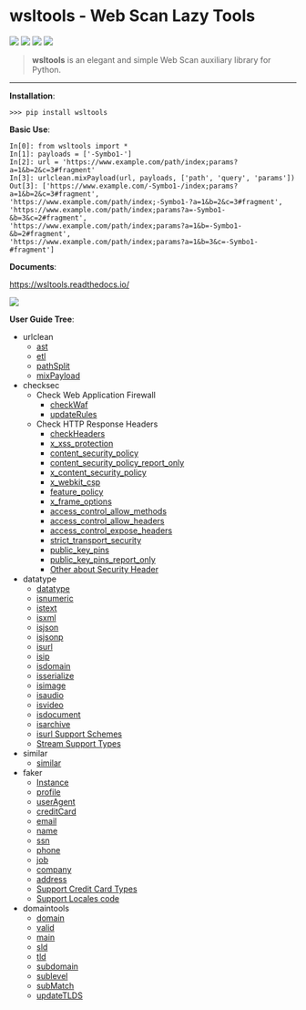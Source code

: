 # wsltools - Web Scan Lazy Tools


![](https://img.shields.io/pypi/v/wsltools.svg)
![](https://img.shields.io/pypi/l/wsltools.svg)
![](https://img.shields.io/pypi/wheel/wsltools.svg)
![](https://img.shields.io/pypi/pyversions/wsltools.svg)

> **wsltools** is an elegant and simple Web Scan auxiliary library for Python.

-------------------

**Installation**:

```
>>> pip install wsltools
```
**Basic Use**:

```
In[0]: from wsltools import *
In[1]: payloads = ['-Symbo1-']
In[2]: url = 'https://www.example.com/path/index;params?a=1&b=2&c=3#fragment'
In[3]: urlclean.mixPayload(url, payloads, ['path', 'query', 'params'])
Out[3]: ['https://www.example.com/-Symbo1-/index;params?a=1&b=2&c=3#fragment',
'https://www.example.com/path/index;-Symbo1-?a=1&b=2&c=3#fragment',
'https://www.example.com/path/index;params?a=-Symbo1-&b=3&c=2#fragment',
'https://www.example.com/path/index;params?a=1&b=-Symbo1-&b=2#fragment',
'https://www.example.com/path/index;params?a=1&b=3&c=-Symbo1-#fragment']
```

**Documents**:

https://wsltools.readthedocs.io/

![](https://raw.githubusercontent.com/symbo1/wsltools/master/doc.png)


**User Guide Tree**:

* urlclean
	* [ast](https://wsltools.readthedocs.io/en/latest/urlclean.html#ast)
	* [etl](https://wsltools.readthedocs.io/en/latest/urlclean.html#etl)
	* [pathSplit](https://wsltools.readthedocs.io/en/latest/urlclean.html#pathsplit)
	* [mixPayload](https://wsltools.readthedocs.io/en/latest/urlclean.html#mixpayload)
* checksec
	* Check Web Application Firewall
		* [checkWaf](https://wsltools.readthedocs.io/en/latest/checksec.html#checkwaf)
		* [updateRules](https://wsltools.readthedocs.io/en/latest/checksec.html#updaterules)
	* Check HTTP Response Headers
		* [checkHeaders](https://wsltools.readthedocs.io/en/latest/checksec.html#checkheaders)
		* [x_xss_protection](https://wsltools.readthedocs.io/en/latest/checksec.html#x-xss-protection)
		* [content_security_policy](https://wsltools.readthedocs.io/en/latest/checksec.html#x-xss-protection)
		* [content_security_policy_report_only](https://wsltools.readthedocs.io/en/latest/checksec.html#content-security-policy-report-only)
		* [x_content_security_policy](https://wsltools.readthedocs.io/en/latest/checksec.html#x-content-security-policy)
		* [x_webkit_csp](https://wsltools.readthedocs.io/en/latest/checksec.html#x-webkit-csp)
		* [feature_policy](https://wsltools.readthedocs.io/en/latest/checksec.html#feature-policy)
		* [x_frame_options](https://wsltools.readthedocs.io/en/latest/checksec.html#x-frame-options)
		* [access_control_allow_methods](https://wsltools.readthedocs.io/en/latest/checksec.html#access-control-allow-methods)
		* [access_control_allow_headers](https://wsltools.readthedocs.io/en/latest/checksec.html#access-control-allow-headers)
		* [access_control_expose_headers](https://wsltools.readthedocs.io/en/latest/checksec.html#access-control-expose-headers)
		* [strict_transport_security](https://wsltools.readthedocs.io/en/latest/checksec.html#strict-transport-security)
		* [public_key_pins](https://wsltools.readthedocs.io/en/latest/checksec.html#public-key-pins)
		* [public_key_pins_report_only](https://wsltools.readthedocs.io/en/latest/checksec.html#public-key-pins-report-only)
		* [Other about Security Header](https://wsltools.readthedocs.io/en/latest/checksec.html#other-about-security-header)
* datatype
	* [datatype](https://wsltools.readthedocs.io/en/latest/datatype.html#id1)
	* [isnumeric](https://wsltools.readthedocs.io/en/latest/datatype.html#isnumeric)
	* [istext](https://wsltools.readthedocs.io/en/latest/datatype.html#istext)
	* [isxml](https://wsltools.readthedocs.io/en/latest/datatype.html#isxml)
	* [isjson](https://wsltools.readthedocs.io/en/latest/datatype.html#isjson)
	* [isjsonp](https://wsltools.readthedocs.io/en/latest/datatype.html#isjsonp)
	* [isurl](https://wsltools.readthedocs.io/en/latest/datatype.html#isurl)
	* [isip](https://wsltools.readthedocs.io/en/latest/datatype.html#isip)
	* [isdomain](https://wsltools.readthedocs.io/en/latest/datatype.html#isdomain)
	* [isserialize](https://wsltools.readthedocs.io/en/latest/datatype.html#isserialize)
	* [isimage](https://wsltools.readthedocs.io/en/latest/datatype.html#isimage)
	* [isaudio](https://wsltools.readthedocs.io/en/latest/datatype.html#isaudio)
	* [isvideo](https://wsltools.readthedocs.io/en/latest/datatype.html#isvideo)
	* [isdocument](https://wsltools.readthedocs.io/en/latest/datatype.html#isdocument)
	* [isarchive](https://wsltools.readthedocs.io/en/latest/datatype.html#isarchive)
	* [isurl Support Schemes](https://wsltools.readthedocs.io/en/latest/datatype.html#isurl-support-schemes)
	* [Stream Support Types](https://wsltools.readthedocs.io/en/latest/datatype.html#isurl-support-schemes)
* similar
	* [similar](https://wsltools.readthedocs.io/en/latest/similar.html)
* faker
	* [Instance](https://wsltools.readthedocs.io/en/latest/faker.html#instance)
	* [profile](https://wsltools.readthedocs.io/en/latest/faker.html#profile)
	* [userAgent](https://wsltools.readthedocs.io/en/latest/faker.html#useragent)
	* [creditCard](https://wsltools.readthedocs.io/en/latest/faker.html#creditcard)
	* [email](https://wsltools.readthedocs.io/en/latest/faker.html#email)
	* [name](https://wsltools.readthedocs.io/en/latest/faker.html#name)
	* [ssn](https://wsltools.readthedocs.io/en/latest/faker.html#ssn)
	* [phone](https://wsltools.readthedocs.io/en/latest/faker.html#phone)
	* [job](https://wsltools.readthedocs.io/en/latest/faker.html#job)
	* [company](https://wsltools.readthedocs.io/en/latest/faker.html#company)
	* [address](https://wsltools.readthedocs.io/en/latest/faker.html#address)
	* [Support Credit Card Types](https://wsltools.readthedocs.io/en/latest/faker.html#support-credit-card-types)
	* [Support Locales code](https://wsltools.readthedocs.io/en/latest/faker.html#support-locales-code)
* domaintools
	* [domain](https://wsltools.readthedocs.io/en/latest/domaintools.html#domain)
	* [valid](https://wsltools.readthedocs.io/en/latest/domaintools.html#valid)
	* [main](https://wsltools.readthedocs.io/en/latest/domaintools.html#main)
	* [sld](https://wsltools.readthedocs.io/en/latest/domaintools.html#sld)
	* [tld](https://wsltools.readthedocs.io/en/latest/domaintools.html#tld)
	* [subdomain](https://wsltools.readthedocs.io/en/latest/domaintools.html#subdomain)
	* [sublevel](https://wsltools.readthedocs.io/en/latest/domaintools.html#sublevel)
	* [subMatch](https://wsltools.readthedocs.io/en/latest/domaintools.html#subMatch)
	* [updateTLDS](https://wsltools.readthedocs.io/en/latest/domaintools.html#updatetlds)